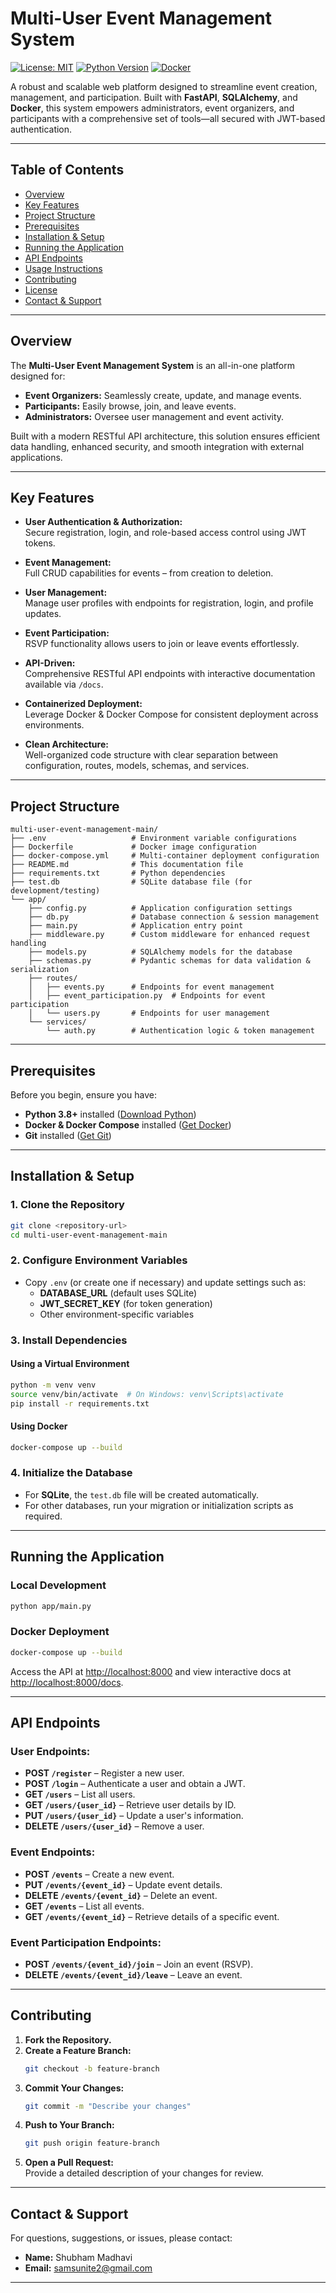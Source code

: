 # Multi-User Event Management System

[![License: MIT](https://img.shields.io/badge/License-MIT-green.svg)](LICENSE)
[![Python Version](https://img.shields.io/badge/Python-3.8%2B-blue.svg)](https://www.python.org/)
[![Docker](https://img.shields.io/badge/Docker-Enabled-blue.svg)](https://www.docker.com/)

A robust and scalable web platform designed to streamline event creation, management, and participation. Built with **FastAPI**, **SQLAlchemy**, and **Docker**, this system empowers administrators, event organizers, and participants with a comprehensive set of tools—all secured with JWT-based authentication.

---

## Table of Contents

- [Overview](#overview)
- [Key Features](#key-features)
- [Project Structure](#project-structure)
- [Prerequisites](#prerequisites)
- [Installation & Setup](#installation--setup)
- [Running the Application](#running-the-application)
- [API Endpoints](#api-endpoints)
- [Usage Instructions](#usage-instructions)
- [Contributing](#contributing)
- [License](#license)
- [Contact & Support](#contact--support)

---

## Overview

The **Multi-User Event Management System** is an all-in-one platform designed for:

- **Event Organizers:** Seamlessly create, update, and manage events.
- **Participants:** Easily browse, join, and leave events.
- **Administrators:** Oversee user management and event activity.

Built with a modern RESTful API architecture, this solution ensures efficient data handling, enhanced security, and smooth integration with external applications.

---

## Key Features

- **User Authentication & Authorization:**  
  Secure registration, login, and role-based access control using JWT tokens.
  
- **Event Management:**  
  Full CRUD capabilities for events – from creation to deletion.
  
- **User Management:**  
  Manage user profiles with endpoints for registration, login, and profile updates.
  
- **Event Participation:**  
  RSVP functionality allows users to join or leave events effortlessly.
  
- **API-Driven:**  
  Comprehensive RESTful API endpoints with interactive documentation available via `/docs`.
  
- **Containerized Deployment:**  
  Leverage Docker & Docker Compose for consistent deployment across environments.
  
- **Clean Architecture:**  
  Well-organized code structure with clear separation between configuration, routes, models, schemas, and services.

---

## Project Structure

```
multi-user-event-management-main/
├── .env                   # Environment variable configurations
├── Dockerfile             # Docker image configuration
├── docker-compose.yml     # Multi-container deployment configuration
├── README.md              # This documentation file
├── requirements.txt       # Python dependencies
├── test.db                # SQLite database file (for development/testing)
└── app/
    ├── config.py          # Application configuration settings
    ├── db.py              # Database connection & session management
    ├── main.py            # Application entry point
    ├── middleware.py      # Custom middleware for enhanced request handling
    ├── models.py          # SQLAlchemy models for the database
    ├── schemas.py         # Pydantic schemas for data validation & serialization
    ├── routes/
    │   ├── events.py      # Endpoints for event management
    │   ├── event_participation.py  # Endpoints for event participation
    │   └── users.py       # Endpoints for user management
    └── services/
        └── auth.py        # Authentication logic & token management
```

---

## Prerequisites

Before you begin, ensure you have:

- **Python 3.8+** installed ([Download Python](https://www.python.org/downloads/))
- **Docker & Docker Compose** installed ([Get Docker](https://docs.docker.com/get-docker/))
- **Git** installed ([Get Git](https://git-scm.com/downloads))

---

## Installation & Setup

### 1. Clone the Repository
```bash
git clone <repository-url>
cd multi-user-event-management-main
```

### 2. Configure Environment Variables
- Copy `.env` (or create one if necessary) and update settings such as:
  - **DATABASE_URL** (default uses SQLite)
  - **JWT_SECRET_KEY** (for token generation)
  - Other environment-specific variables

### 3. Install Dependencies

#### Using a Virtual Environment
```bash
python -m venv venv
source venv/bin/activate  # On Windows: venv\Scripts\activate
pip install -r requirements.txt
```

#### Using Docker
```bash
docker-compose up --build
```

### 4. Initialize the Database
- For **SQLite**, the `test.db` file will be created automatically.
- For other databases, run your migration or initialization scripts as required.

---

## Running the Application

### Local Development
```bash
python app/main.py
```

### Docker Deployment
```bash
docker-compose up --build
```

Access the API at [http://localhost:8000](http://localhost:8000) and view interactive docs at [http://localhost:8000/docs](http://localhost:8000/docs).

---

## API Endpoints

### **User Endpoints:**
- **POST `/register`** – Register a new user.
- **POST `/login`** – Authenticate a user and obtain a JWT.
- **GET `/users`** – List all users.
- **GET `/users/{user_id}`** – Retrieve user details by ID.
- **PUT `/users/{user_id}`** – Update a user's information.
- **DELETE `/users/{user_id}`** – Remove a user.

### **Event Endpoints:**
- **POST `/events`** – Create a new event.
- **PUT `/events/{event_id}`** – Update event details.
- **DELETE `/events/{event_id}`** – Delete an event.
- **GET `/events`** – List all events.
- **GET `/events/{event_id}`** – Retrieve details of a specific event.

### **Event Participation Endpoints:**
- **POST `/events/{event_id}/join`** – Join an event (RSVP).
- **DELETE `/events/{event_id}/leave`** – Leave an event.

---

## Contributing

1. **Fork the Repository.**
2. **Create a Feature Branch:**
   ```bash
   git checkout -b feature-branch
   ```
3. **Commit Your Changes:**
   ```bash
   git commit -m "Describe your changes"
   ```
4. **Push to Your Branch:**
   ```bash
   git push origin feature-branch
   ```
5. **Open a Pull Request:**  
   Provide a detailed description of your changes for review.

---

## Contact & Support

For questions, suggestions, or issues, please contact:

- **Name:** Shubham Madhavi
- **Email:** samsunite2@gmail.com

---
